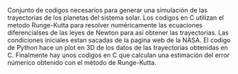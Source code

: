 Conjunto de codigos necesarios para generar una simulación de las trayectorias de los planetas del sistema solar. 
Los codigos en C utilizan el metodo Runge-Kutta para resolver numéricamente las ecuaciones diferencialses de las leyes de Newton para así obtener las trayectorias. Las condiciones iniciales estan sacadas de la pagina web de la NASA.
El codigo de Python hace un plot en 3D de los datos de las trayectorias obtenidas en C. 
Finalmente hay unos codigos en C que calculan una estimación del error númerico obtenido con el mètodo de Runge-Kutta.
